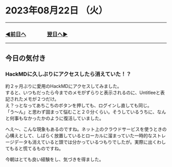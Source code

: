 # 2023年08月22日 （火）

---

### [◀️前日へ](https://github.com/yuasys/chatty-journal/blob/main/2023/08/2023-08-21.md)&emsp;&emsp;&emsp;&emsp;[翌日へ▶️](https://github.com/yuasys/chatty-journal/blob/main/2023/08/2023-08-23.md)

---

## 今日の気付き

### HackMDに久しぶりにアクセスしたら消えていた！？

約２ヶ月ぶりに愛用のHackMDにアクセスしてみました。  
すると、いつもだったら今までのメモがずらりと表示されるのに、Untitleeと表記されたメモが２つだけ。  
え？っとなってあちこちのボタンを押しても、ログインし直しても同じ。  
「う〜ん」と思わず固まって悩むこと２０分くらい。そうしているうちに、なんと何事もなかったかのように復活していました。  

へえ〜、こんな現象もあるのですね。ネット上のクラウドサービスを使うときの心構えとして、しばらく放置しているとローカルに溜まっていた一時的なストレージデータも消えていると頭では分かっているつもりでしたが。実際に出くわしてもると慌てるものですね。  

今朝はとても良い経験をし、気づきを得ました。
